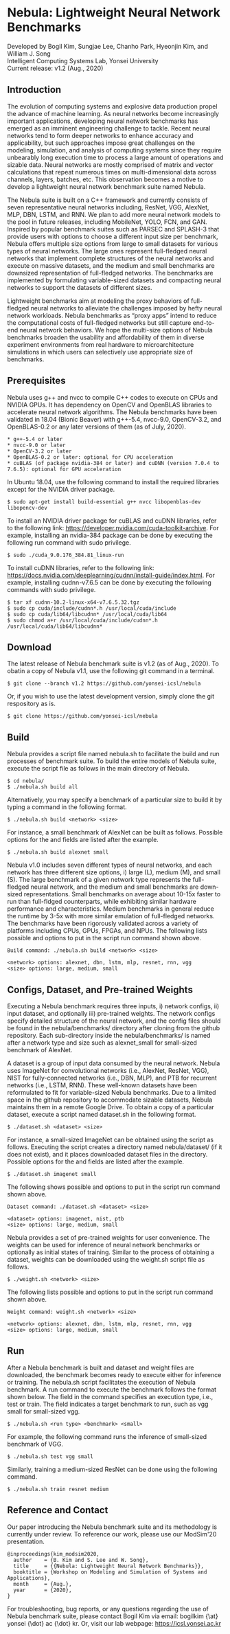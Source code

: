 # Nebula: Lightweight Neural Network Benchmarks
Developed by Bogil Kim, Sungjae Lee, Chanho Park, Hyeonjin Kim, and William J. Song\
Intelligent Computing Systems Lab, Yonsei University\
Current release: v1.2 (Aug., 2020)

## Introduction
The evolution of computing systems and explosive data production propel the advance of machine learning. As neural networks become increasingly important applications, developing neural network benchmarks has emerged as an imminent engineering challenge to tackle. Recent neural networks tend to form deeper networks to enhance accuracy and applicability, but such approaches impose great challenges on the modeling, simulation, and analysis of computing systems since they require unbearably long execution time to process a large amount of operations and sizable data. Neural networks are mostly comprised of matrix and vector calculations that repeat numerous times on multi-dimensional data across channels, layers, batches, etc. This observation becomes a motive to develop a lightweight neural network benchmark suite named Nebula.

The Nebula suite is built on a C++ framework and currently consists of seven representative neural networks including, ResNet, VGG, AlexNet, MLP, DBN, LSTM, and RNN. We plan to add more neural network models to the pool in future releases, including MobileNet, YOLO, FCN, and GAN. Inspired by popular benchmark suites such as PARSEC and SPLASH-3 that provide users with options to choose a different input size per benchmark, Nebula offers multiple size options from large to small datasets for various types of neural networks. The large ones represent full-fledged neural networks that implement complete structures of the neural networks and execute on massive datasets, and the medium and small benchmarks are downsized representation of full-fledged networks. The benchmarks are implemented by formulating variable-sized datasets and compacting neural networks to support the datasets of different sizes.

Lightweight benchmarks aim at modeling the proxy behaviors of full-fledged neural networks to alleviate the challenges imposed by hefty neural network workloads. Nebula benchmarks as “proxy apps” intend to reduce the computational costs of full-fledged networks but still capture end-to-end neural network behaviors. We hope the multi-size options of Nebula benchmarks broaden the usability and affordability of them in diverse experiment environments from real hardware to microarchitecture simulations in which users can selectively use appropriate size of benchmarks.


## Prerequisites
Nebula uses g++ and nvcc to compile C++ codes to execute on CPUs and NVIDIA GPUs. It has dependency on OpenCV and OpenBLAS libraries to accelerate neural network algorithms. The Nebula benchmarks have been validated in 18.04 (Bionic Beaver) with g++-5.4, nvcc-9.0, OpenCV-3.2, and OpenBLAS-0.2 or any later versions of them (as of July, 2020).

    * g++-5.4 or later
    * nvcc-9.0 or later
    * OpenCV-3.2 or later
    * OpenBLAS-0.2 or later: optional for CPU acceleration
    * cuBLAS (of package nvidia-384 or later) and cuDNN (version 7.0.4 to 7.6.5): optional for GPU acceleration

In Ubuntu 18.04, use the following command to install the required libraries except for the NVIDIA driver package.

    $ sudo apt-get install build-essential g++ nvcc libopenblas-dev libopencv-dev

To install an NVIDIA driver package for cuBLAS and cuDNN libraries, refer to the following link: https://developer.nvidia.com/cuda-toolkit-archive. For example, installing an nvidia-384 package can be done by executing the following run command with sudo privilege.

    $ sudo ./cuda_9.0.176_384.81_linux-run

To install cuDNN libraries, refer to the following link:
https://docs.nvidia.com/deeplearning/cudnn/install-guide/index.html. For example, installing cudnn-v7.6.5 can be done by executing the following commands with sudo privilege.

    $ tar xf cudnn-10.2-linux-x64-v7.6.5.32.tgz
    $ sudo cp cuda/include/cudnn*.h /usr/local/cuda/include
    $ sudo cp cuda/lib64/libcudnn* /usr/local/cuda/lib64
    $ sudo chmod a+r /usr/local/cuda/include/cudnn*.h /usr/local/cuda/lib64/libcudnn*

## Download
The latest release of Nebula benchmark suite is v1.2 (as of Aug., 2020). To obatin a copy of Nebula v1.1, use the following git command in a terminal.

    $ git clone --branch v1.2 https://github.com/yonsei-icsl/nebula

Or, if you wish to use the latest development version, simply clone the git respository as is.

    $ git clone https://github.com/yonsei-icsl/nebula

## Build
Nebula provides a script file named nebula.sh to facilitate the build and run processes of benchmark suite. To build the entire models of Nebula suite, execute the script file as follows in the main directory of Nebula.

    $ cd nebula/
    $ ./nebula.sh build all

Alternatively, you may specify a benchmark of a particular size to build it by typing a command in the following format.

    $ ./nebula.sh build <network> <size>

For instance, a small benchmark of AlexNet can be built as follows. Possible options for the <network> and <size> fields are listed after the example.

    $ ./nebula.sh build alexnet small

Nebula v1.0 includes seven different types of neural networks, and each network has three different size options, i) large (L), medium (M), and small (S). The large benchmark of a given network type represents the full-fledged neural network, and the medium and small benchmarks are down-sized representations. Small benchmarks on average about 10-15x faster to run than full-fldged counterparts, while exhibiting similar hardware performance and characteristics. Medium benchmarks in general reduce the runtime by 3-5x with more similar emulation of full-fledged networks. The benchmarks have been rigorously validated across a variety of platforms including CPUs, GPUs, FPGAs, and NPUs. The following lists possible <network> and <size> options to put in the script run command shown above.

    Build command: ./nebula.sh build <network> <size>

    <network> options: alexnet, dbn, lstm, mlp, resnet, rnn, vgg
    <size> options: large, medium, small


## Configs, Dataset, and Pre-trained Weights
Executing a Nebula benchmark requires three inputs, i) network configs, ii) input dataset, and optionally iii) pre-trained weights. The network configs specify detailed structure of the neural network, and the config files should be found in the nebula/benchmarks/ directory after cloning from the github repository. Each sub-directory inside the nebula/benchmarks/ is named after a network type and size such as alexnet_small for small-sized benchmark of AlexNet.

A dataset is a group of input data consumed by the neural network. Nebula uses ImageNet for convolutional networks (i.e., AlexNet, ResNet, VGG), NIST for fully-connected networks (i.e., DBN, MLP), and PTB for recurrent networks (i.e., LSTM, RNN). These well-known datasets have been reformulated to fit for variable-sized Nebula benchmarks. Due to a limited space in the github repository to accommodate sizable datasets, Nebula maintains them in a remote Google Drive. To obtain a copy of a particular dataset, execute a script named dataset.sh in the following format.

    $ ./dataset.sh <dataset> <size>

For instance, a small-sized ImageNet can be obtained using the script as follows. Executing the script creates a directory named nebula/dataset/ (if it does not exist), and it places downloaded dataset files in the directory. Possible options for the <dataset> and <size> fields are listed after the example.

    $ ./dataset.sh imagenet small

The following shows possible <dataset> and <size> options to put in the script run command shown above.

    Dataset command: ./dataset.sh <dataset> <size>

    <dataset> options: imagenet, nist, ptb
    <size> options: large, medium, small

Nebula provides a set of pre-trained weights for user convenience. The weights can be used for inference of neural network benchmarks or optionally as initial states of training. Similar to the process of obtaining a dataset, weights can be downloaded using the weight.sh script file as follows.

    $ ./weight.sh <network> <size>

The following lists possible <network> and <size> options to put in the script run command shown above.

    Weight command: weight.sh <network> <size>

    <network> options: alexnet, dbn, lstm, mlp, resnet, rnn, vgg
    <size> options: large, medium, small


## Run
After a Nebula benchmark is built and dataset and weight files are downloaded, the benchmark becomes ready to execute either for inference or training. The nebula.sh script facilitates the execution of Nebula benchmark. A run command to execute the benchmark follows the format shown below. The <run type> field in the command specifies an execution type, i.e., test or train. The <benchmark> field indicates a target benchmark to run, such as vgg small for small-sized vgg.

    $ ./nebula.sh <run type> <benchmark> <small>

For example, the following command runs the inference of small-sized benchmark of VGG.

    $ ./nebula.sh test vgg small

Similarly, training a medium-sized ResNet can be done using the following command.

    $ ./nebula.sh train resnet medium


## Reference and Contact
Our paper introducing the Nebula benchmark suite and its methodology is currently under review. To reference our work, please use our ModSim'20 presentation.

    @inproceedings{kim_modsim2020,
      author    = {B. Kim and S. Lee and W. Song},
      title     = {{Nebula: Lightweight Neural Network Benchmarks}},
      booktitle = {Workshop on Modeling and Simulation of Systems and Applications},
      month     = {Aug.},
      year      = {2020},
    }

For troubleshooting, bug reports, or any questions regarding the use of Nebula benchmark suite, please contact Bogil Kim via email: bogilkim {\at} yonsei {\dot} ac {\dot} kr. Or, visit our lab webpage: https://icsl.yonsei.ac.kr
